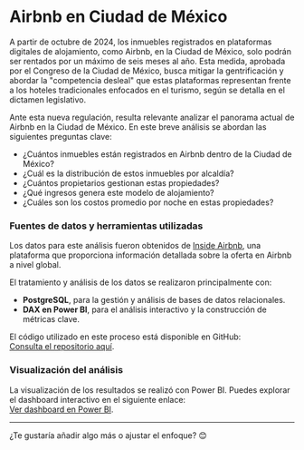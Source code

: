 # **Airbnb en Ciudad de México**  

A partir de octubre de 2024, los inmuebles registrados en plataformas digitales de alojamiento, como Airbnb, en la Ciudad de México, solo podrán ser rentados por un máximo de seis meses al año. Esta medida, aprobada por el Congreso de la Ciudad de México, busca mitigar la gentrificación y abordar la "competencia desleal" que estas plataformas representan frente a los hoteles tradicionales enfocados en el turismo, según se detalla en el dictamen legislativo.  

Ante esta nueva regulación, resulta relevante analizar el panorama actual de Airbnb en la Ciudad de México. En este breve análisis se abordan las siguientes preguntas clave:  

- ¿Cuántos inmuebles están registrados en Airbnb dentro de la Ciudad de México?  
- ¿Cuál es la distribución de estos inmuebles por alcaldía?  
- ¿Cuántos propietarios gestionan estas propiedades?  
- ¿Qué ingresos genera este modelo de alojamiento?  
- ¿Cuáles son los costos promedio por noche en estas propiedades?  

### **Fuentes de datos y herramientas utilizadas**  

Los datos para este análisis fueron obtenidos de [Inside Airbnb](https://insideairbnb.com/get-the-data/), una plataforma que proporciona información detallada sobre la oferta en Airbnb a nivel global.  

El tratamiento y análisis de los datos se realizaron principalmente con:  
- **PostgreSQL**, para la gestión y análisis de bases de datos relacionales.  
- **DAX en Power BI**, para el análisis interactivo y la construcción de métricas clave.  

El código utilizado en este proceso está disponible en GitHub:  
[Consulta el repositorio aquí](https://github.com/Floki-Dreamer/Airbnb_M-xico/blob/main/airbnb_cdmx.sql).  

### **Visualización del análisis**  

La visualización de los resultados se realizó con Power BI. Puedes explorar el dashboard interactivo en el siguiente enlace:  
[Ver dashboard en Power BI](https://app.powerbi.com/view?r=eyJrIjoiZjliZmEzZTEtMDc1Yi00YWUwLTk3N2EtODgxYmM2OWE2YjcyIiwidCI6IjY2NWYxNmFlLWVmN2ItNDUwNS04NjdkLTgyMzNkYjVhZWVhZiJ9).  

---

¿Te gustaría añadir algo más o ajustar el enfoque? 😊
